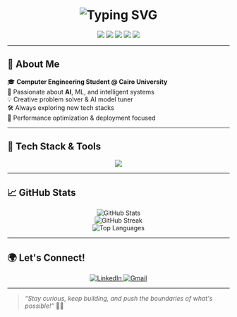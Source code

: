<h1 align="center">
  <img src="https://readme-typing-svg.herokuapp.com?font=Fira+Code&size=30&pause=1000&center=true&vCenter=true&width=650&lines=Hey+there+👋;I'm+Mohamed+Ashraf!;AI+Engineer+⚙️+|+Tech+Enthusiast;Let's+Create+Magic+🚀" alt="Typing SVG" />
</h1>

<p align="center">
  <img src="https://img.shields.io/badge/Python-3776AB?style=for-the-badge&logo=python&logoColor=white" />
  <img src="https://img.shields.io/badge/C-00599C?style=for-the-badge&logo=c&logoColor=white" />
  <img src="https://img.shields.io/badge/C++-00599C?style=for-the-badge&logo=c%2B%2B&logoColor=white" />
  <img src="https://img.shields.io/badge/Java-007396?style=for-the-badge&logo=java&logoColor=white" />
  <img src="https://img.shields.io/badge/JavaScript-F7DF1E?style=for-the-badge&logo=javascript&logoColor=black" />
</p>

---

## 🚀 About Me

🎓 **Computer Engineering Student @ Cairo University**  
🤖 Passionate about **AI**, ML, and intelligent systems  
💡 Creative problem solver & AI model tuner  
🛠️ Always exploring new tech stacks  
🎯 Performance optimization & deployment focused  

---

## 🧰 Tech Stack & Tools

<p align="center">
  <img src="https://skillicons.dev/icons?i=python,numpy,pandas,sklearn,seaborn,keras,tensorflow,pytorch,openvino,c,cpp,java,javascript,react,nodejs,express,git,linux,arduino&theme=dark" />
</p>

---

## 📈 GitHub Stats

<p align="center">
  <img src="https://github-readme-stats-mohamed.vercel.app/api?username=Mohamed-Ashraf273&show_icons=true&theme=radical" alt="GitHub Stats" />
  <br>
  <img src="https://github-readme-streak-stats.demolab.com/?user=Mohamed-Ashraf273&theme=radical" alt="GitHub Streak" />
  <br>
  <img src="https://github-readme-stats-mohamed.vercel.app/api/top-langs/?username=Mohamed-Ashraf273&layout=compact&theme=radical" alt="Top Languages" />
</p>

---

## 🌍 Let's Connect!

<p align="center">
  <a href="https://www.linkedin.com/in/mohamed-ashraf-65ab91243">
    <img src="https://img.shields.io/badge/LinkedIn-0077B5?style=for-the-badge&logo=linkedin&logoColor=white" alt="LinkedIn" />
  </a>
  <a href="mailto:ma2736666@gmail.com">
    <img src="https://img.shields.io/badge/Gmail-D14836?style=for-the-badge&logo=gmail&logoColor=white" alt="Gmail" />
  </a>
</p>

---

> *“Stay curious, keep building, and push the boundaries of what's possible!”* 🚀✨
